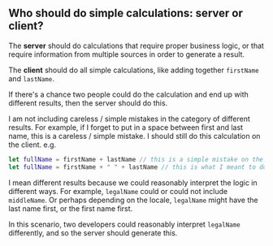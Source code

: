 ## Who should do simple calculations: server or client?

The **server** should do calculations that require proper business logic, or that require information from multiple sources in order to generate a result.


The **client** should do all simple calculations, like adding together `firstName` and `lastName`.


If there's a chance two people could do the calculation and end up with different results, then the server should do this. 

I am not including careless / simple mistakes in the category of different results. For example, if I forget to put in a space between first and last name, this is a careless / simple mistake. I should still do this calculation on the client. e.g. 
```swift
let fullName = firstName + lastName // this is a simple mistake on the client
let fullName = firstName + " " + lastName // this is what I meant to do
```

I mean different results because we could reasonably interpret the logic in different ways. For example, `legalName` could or could not include `middleName`. Or perhaps depending on the locale, `legalName` might have the last name first, or the first name first.

In this scenario, two developers could reasonably interpret `legalName` differently, and so the server should generate this.
